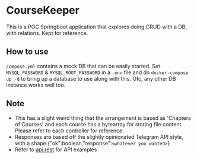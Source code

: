 # CourseKeeper

This is a POC Springboot application that explores doing CRUD with a DB, with relations. 
Kept for reference.

## How to use

`compose.yml` contains a mock DB that can be easily started.
Set `MYSQL_PASSWORD` & `MYSQL_ROOT_PASSWORD` in a `.env` file and do `docker-compose up -d` to bring up a database to use along with this.
Ofc, any other DB instance works well too.


## Note

- This has a slight weird thing that the arrangement is based as 'Chapters of Courses' and each course has a bytearray for storing file content. Please refer to each controller for reference.
- Responses are based off the slightly opinionated Telegram API style, with a shape {"ok":boolean,"response":`<whatever you wanted>`}
- Refer to [api.rest](api.rest) for API examples